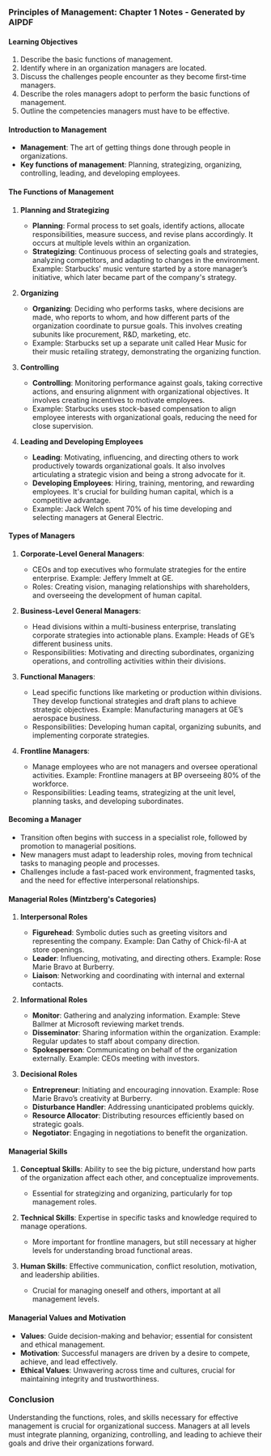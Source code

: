 ### Principles of Management: Chapter 1 Notes - Generated by AIPDF

#### Learning Objectives
1. Describe the basic functions of management.
2. Identify where in an organization managers are located.
3. Discuss the challenges people encounter as they become first-time managers.
4. Describe the roles managers adopt to perform the basic functions of management.
5. Outline the competencies managers must have to be effective.

#### Introduction to Management
- **Management**: The art of getting things done through people in organizations.
- **Key functions of management**: Planning, strategizing, organizing, controlling, leading, and developing employees.

#### The Functions of Management
1. **Planning and Strategizing**
   - **Planning**: Formal process to set goals, identify actions, allocate responsibilities, measure success, and revise plans accordingly. It occurs at multiple levels within an organization.
   - **Strategizing**: Continuous process of selecting goals and strategies, analyzing competitors, and adapting to changes in the environment. Example: Starbucks' music venture started by a store manager’s initiative, which later became part of the company's strategy.

2. **Organizing**
   - **Organizing**: Deciding who performs tasks, where decisions are made, who reports to whom, and how different parts of the organization coordinate to pursue goals. This involves creating subunits like procurement, R&D, marketing, etc.
   - Example: Starbucks set up a separate unit called Hear Music for their music retailing strategy, demonstrating the organizing function.

3. **Controlling**
   - **Controlling**: Monitoring performance against goals, taking corrective actions, and ensuring alignment with organizational objectives. It involves creating incentives to motivate employees.
   - Example: Starbucks uses stock-based compensation to align employee interests with organizational goals, reducing the need for close supervision.

4. **Leading and Developing Employees**
   - **Leading**: Motivating, influencing, and directing others to work productively towards organizational goals. It also involves articulating a strategic vision and being a strong advocate for it.
   - **Developing Employees**: Hiring, training, mentoring, and rewarding employees. It's crucial for building human capital, which is a competitive advantage.
   - Example: Jack Welch spent 70% of his time developing and selecting managers at General Electric.

#### Types of Managers
1. **Corporate-Level General Managers**:
   - CEOs and top executives who formulate strategies for the entire enterprise. Example: Jeffery Immelt at GE.
   - Roles: Creating vision, managing relationships with shareholders, and overseeing the development of human capital.

2. **Business-Level General Managers**:
   - Head divisions within a multi-business enterprise, translating corporate strategies into actionable plans. Example: Heads of GE’s different business units.
   - Responsibilities: Motivating and directing subordinates, organizing operations, and controlling activities within their divisions.

3. **Functional Managers**:
   - Lead specific functions like marketing or production within divisions. They develop functional strategies and draft plans to achieve strategic objectives. Example: Manufacturing managers at GE’s aerospace business.
   - Responsibilities: Developing human capital, organizing subunits, and implementing corporate strategies.

4. **Frontline Managers**:
   - Manage employees who are not managers and oversee operational activities. Example: Frontline managers at BP overseeing 80% of the workforce.
   - Responsibilities: Leading teams, strategizing at the unit level, planning tasks, and developing subordinates.

#### Becoming a Manager
- Transition often begins with success in a specialist role, followed by promotion to managerial positions.
- New managers must adapt to leadership roles, moving from technical tasks to managing people and processes.
- Challenges include a fast-paced work environment, fragmented tasks, and the need for effective interpersonal relationships.

#### Managerial Roles (Mintzberg's Categories)
1. **Interpersonal Roles**
   - **Figurehead**: Symbolic duties such as greeting visitors and representing the company. Example: Dan Cathy of Chick-fil-A at store openings.
   - **Leader**: Influencing, motivating, and directing others. Example: Rose Marie Bravo at Burberry.
   - **Liaison**: Networking and coordinating with internal and external contacts.

2. **Informational Roles**
   - **Monitor**: Gathering and analyzing information. Example: Steve Ballmer at Microsoft reviewing market trends.
   - **Disseminator**: Sharing information within the organization. Example: Regular updates to staff about company direction.
   - **Spokesperson**: Communicating on behalf of the organization externally. Example: CEOs meeting with investors.

3. **Decisional Roles**
   - **Entrepreneur**: Initiating and encouraging innovation. Example: Rose Marie Bravo’s creativity at Burberry.
   - **Disturbance Handler**: Addressing unanticipated problems quickly.
   - **Resource Allocator**: Distributing resources efficiently based on strategic goals.
   - **Negotiator**: Engaging in negotiations to benefit the organization.

#### Managerial Skills
1. **Conceptual Skills**: Ability to see the big picture, understand how parts of the organization affect each other, and conceptualize improvements.
   - Essential for strategizing and organizing, particularly for top management roles.

2. **Technical Skills**: Expertise in specific tasks and knowledge required to manage operations.
   - More important for frontline managers, but still necessary at higher levels for understanding broad functional areas.

3. **Human Skills**: Effective communication, conflict resolution, motivation, and leadership abilities.
   - Crucial for managing oneself and others, important at all management levels.

#### Managerial Values and Motivation
- **Values**: Guide decision-making and behavior; essential for consistent and ethical management.
- **Motivation**: Successful managers are driven by a desire to compete, achieve, and lead effectively.
- **Ethical Values**: Unwavering across time and cultures, crucial for maintaining integrity and trustworthiness.

### Conclusion
Understanding the functions, roles, and skills necessary for effective management is crucial for organizational success. Managers at all levels must integrate planning, organizing, controlling, and leading to achieve their goals and drive their organizations forward.
